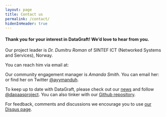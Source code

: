 ```yaml
---
layout: page
title: Contact us
permalink: /contact/
hidenInHeader: true
---
```


<script>
function writeRznvy(text) {
    document.write(text.replace(/[a-zA-Z]/g, function(c){return String.fromCharCode((c<='Z'?90:122)>=(c=c.charCodeAt(0)+13)?c:c-26);}));
}
</script>

#### Thank you for your interest in DataGraft! We’d love to hear from you.

Our project leader is *Dr. Dumitru Roman* of SINTEF ICT (Networked Systems and Services), Norway.

<p>
You can reach him via email at: <script>writeRznvy('<n uers="znvygb:Qhzvgeh.Ebzna@fvagrs.ab">Qhzvgeh.Ebzna@fvagrs.ab</n>')</script>
</p>


<p>
Our community engagement manager is <em>Amanda Smith</em>. You can email her: <script>writeRznvy('<n uers="znvygb:nznaqn@gurbqv.bet">nznaqn@gurbqv.bet</n>')</script> or find her on Twitter <a href="https://twitter.com/ayymanduh">@ayymanduh</a>.
</p>

To keep up to date with DataGraft, please check out our [news](https://datagraft.net/news/) and follow [@dapaasproject](http://twitter.com/dapaasproject). You can also tinker with our [Github repository](https://github.com/dapaas).

For feedback, comments and discussions we encourage you to use [our Disqus page](https://datagraft.net/feedback/).

